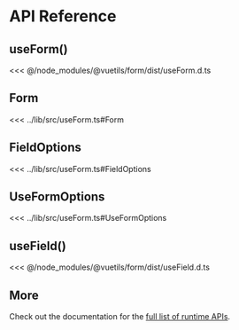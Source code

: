 # API Reference

## useForm()

<<< @/node_modules/@vuetils/form/dist/useForm.d.ts

## Form

<<< ../lib/src/useForm.ts#Form

## FieldOptions

<<< ../lib/src/useForm.ts#FieldOptions

## UseFormOptions

<<< ../lib/src/useForm.ts#UseFormOptions

## useField()

<<< @/node_modules/@vuetils/form/dist/useField.d.ts

## More

Check out the documentation for the [full list of runtime APIs](https://vitepress.dev/reference/runtime-api#usedata).

